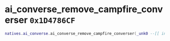 # ai_converse_remove_campfire_converser `0x1D4786CF`

```lua
natives.ai_converse.ai_converse_remove_campfire_converser(_unk0 --[[ integer ]])
```